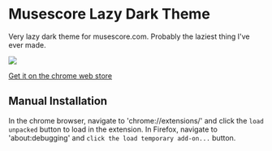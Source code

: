 #
# Musescore Lazy Dark Theme

Very lazy dark theme for musescore.com.  Probably the laziest thing I've ever made.

![](https://i.imgur.com/PxkyTsM.png)

[Get it on the chrome web store](https://chrome.google.com/webstore/detail/musescore-lazy-dark-theme/agdafgppephcpdboddbhaephgffghehh)

## Manual Installation

In the chrome browser, navigate to 'chrome://extensions/' and click the `load unpacked` button to load in the extension. In Firefox, navigate to 'about:debugging' and `click the load temporary add-on...` button.
